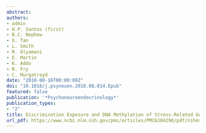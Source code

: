 ```yaml
---
abstract:
authors:
- admin
- H.P. Santos (first)
- B.C. Nephew
- X. Tan
- L. Smith
- R. Alyamani
- E. Martin
- K. Addo
- R. Fry
- C. Murgatroyd
date: "2018-08-16T00:00:00Z"
doi: "10.1016/j.psyneuen.2018.08.014.Epub"
featured: false
publication: '*Psychoneuroendocrinology*'
publication_types:
- "2"
title: Discrimination Exposure and DNA Methylation of Stress-Related Genes in Latina Mothers
url_pdf: https://www.ncbi.nlm.nih.gov/pmc/articles/PMC6204298/pdf/nihms-1504922.pdf
---
```

